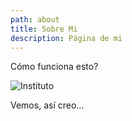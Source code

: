 ```yaml
---
path: about
title: Sobre Mi
description: Página de mi
---
```

Cómo funciona esto?

![Instituto](/assets/iacc.png "Instituto")

Vemos, así creo...
